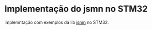# Implementação do jsmn no STM32

implemntação com exemplos da lib [jsmn](https://github.com/zserge/jsmn) no STM32.
